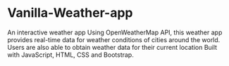 # Vanilla-Weather-app
An interactive weather app  Using OpenWeatherMap API, this weather app provides real-time data for weather conditions of cities around the world. Users are also able to obtain weather data for their current location
Built with JavaScript, HTML, CSS and Bootstrap.
